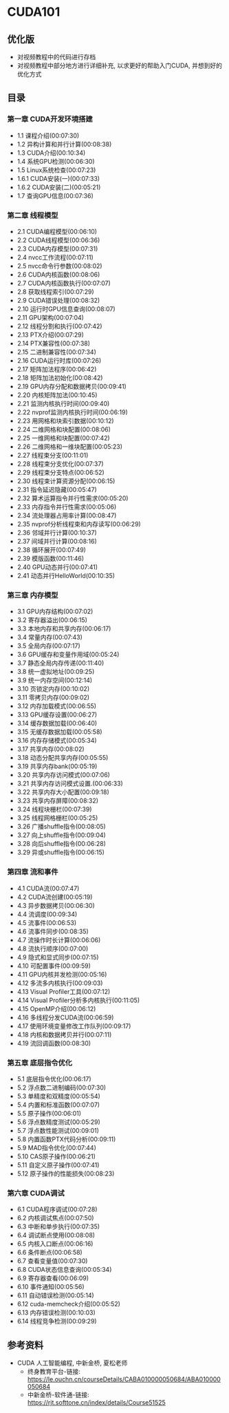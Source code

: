 # CUDA101





## 优化版

- 对视频教程中的代码进行存档
- 对视频教程中部分地方进行详细补充, 以求更好的帮助入门CUDA, 并想到好的优化方式



## 目录

### 第一章 CUDA开发环境搭建

- 1.1 课程介绍(00:07:30)
- 1.2 异构计算和并行计算(00:08:38)
- 1.3 CUDA介绍(00:10:34)
- 1.4 系统GPU检测(00:06:30)
- 1.5 Linux系统检查(00:07:23)
- 1.6.1 CUDA安装(一)(00:07:33)
- 1.6.2 CUDA安装(二)(00:05:21)
- 1.7 查询GPU信息(00:07:36)
      

### 第二章 线程模型

- 2.1 CUDA编程模型(00:06:10)
- 2.2 CUDA线程模型(00:06:36)
- 2.3 CUDA内存模型(00:07:31)
- 2.4 nvcc工作流程(00:07:11)
- 2.5 nvcc命令行参数(00:08:02)
- 2.6 CUDA内核函数(00:08:06)
- 2.7 CUDA内核函数执行(00:07:07)
- 2.8 获取线程索引(00:07:29)
- 2.9 CUDA错误处理(00:08:32)
- 2.10 运行时GPU信息查询(00:08:07)
- 2.11 GPU架构(00:07:04)
- 2.12 线程分割和执行(00:07:42)
- 2.13 PTX介绍(00:07:29)
- 2.14 PTX兼容性(00:07:38)
- 2.15 二进制兼容性(00:07:34)
- 2.16 CUDA运行时库(00:07:26)
- 2.17 矩阵加法程序(00:06:42)
- 2.18 矩阵加法初始化(00:08:42)
- 2.19 GPU内存分配和数据拷贝(00:09:41)
- 2.20 内核矩阵加法(00:10:45)
- 2.21 监测内核执行时间(00:09:40)
- 2.22 nvprof监测内核执行时间(00:06:19)
- 2.23 用网格和块索引数据(00:10:12)
- 2.24 二维网格和块配置(00:08:06)
- 2.25 一维网格和块配置(00:07:42)
- 2.26 二维网格和一维块配置(00:05:23)
- 2.27 线程束分支(00:11:01)
- 2.28 线程束分支优化(00:07:37)
- 2.29 线程束分支特点(00:06:52)
- 2.30 线程束计算资源分配(00:06:15)
- 2.31 指令延迟隐藏(00:05:47)
- 2.32 算术运算指令并行性需求(00:05:20)
- 2.33 内存指令并行性需求(00:05:06)
- 2.34 流处理器占用率计算(00:08:47)
- 2.35 nvprof分析线程束和内存读写(00:06:29)
- 2.36 邻域并行计算(00:10:37)
- 2.37 间域并行计算(00:08:16)
- 2.38 循环展开(00:07:49)
- 2.39 模版函数(00:11:46)
- 2.40 GPU动态并行(00:07:41)
- 2.41 动态并行HelloWorld(00:10:35)
      

### 第三章 内存模型

- 3.1 GPU内存结构(00:07:02)
- 3.2 寄存器溢出(00:06:15)
- 3.3 本地内存和共享内存(00:06:17)
- 3.4 常量内存(00:07:43)
- 3.5 全局内存(00:07:17)
- 3.6 GPU缓存和变量作用域(00:05:24)
- 3.7 静态全局内存传递(00:11:40)
- 3.8 统一虚拟地址(00:09:25)
- 3.9 统一内存空间(00:12:14)
- 3.10 页锁定内存(00:10:02)
- 3.11 零拷贝内存(00:09:02)
- 3.12 内存加载模式(00:06:55)
- 3.13 GPU缓存设置(00:06:27)
- 3.14 缓存数据加载(00:06:40)
- 3.15 无缓存数据加载(00:05:58)
- 3.16 内存存储模式(00:05:34)
- 3.17 共享内存(00:08:02)
- 3.18 动态分配共享内存(00:05:55)
- 3.19 共享内存bank(00:05:19)
- 3.20 共享内存访问模式(00:07:06)
- 3.21 共享内存访问模式设置.(00:06:33)
- 3.22 共享内存大小配置(00:09:18)
- 3.23 共享内存屏障(00:08:32)
- 3.24 线程块栅栏(00:07:39)
- 3.25 线程网格栅栏(00:05:25)
- 3.26 广播shuffle指令(00:08:05)
- 3.27 向上shuffle指令(00:09:04)
- 3.28 向后shuffle指令(00:06:28)
- 3.29 异或shuffle指令(00:06:15)
      

### 第四章 流和事件

- 4.1 CUDA流(00:07:47)
- 4.2 CUDA流创建(00:05:19)
- 4.3 异步数据拷贝(00:06:30)
- 4.4 流调度(00:09:34)
- 4.5 流事件(00:06:53)
- 4.6 流事件同步(00:08:35)
- 4.7 流操作时长计算(00:06:06)
- 4.8 流执行顺序(00:07:00)
- 4.9 隐式和显式同步(00:07:15)
- 4.10 可配置事件(00:09:59)
- 4.11 GPU内核并发检测(00:05:16)
- 4.12 多流多内核执行(00:09:03)
- 4.13 Visual Profiler工具(00:07:12)
- 4.14 Visual Profiler分析多内核执行(00:11:05)
- 4.15 OpenMP介绍(00:06:12)
- 4.16 多线程分发CUDA流(00:06:59)
- 4.17 使用环境变量修改工作队列(00:09:17)
- 4.18 内核和数据拷贝并行(00:07:11)
- 4.19 流回调函数(00:08:30)
      

### 第五章 底层指令优化

- 5.1 底层指令优化(00:06:17)
- 5.2 浮点数二进制编码(00:07:30)
- 5.3 单精度和双精度(00:05:54)
- 5.4 内置和标准函数(00:07:07)
- 5.5 原子操作(00:06:01)
- 5.6 浮点数精度测试(00:05:29)
- 5.7 浮点数性能测试(00:09:01)
- 5.8 内置函数PTX代码分析(00:09:11)
- 5.9 MAD指令优化(00:07:44)
- 5.10 CAS原子操作(00:06:21)
- 5.11 自定义原子操作(00:07:41)
- 5.12 原子操作的性能损失(00:08:23)
      

### 第六章 CUDA调试

- 6.1 CUDA程序调试(00:07:28)
- 6.2 内核调试焦点(00:07:50)
- 6.3 中断和单步执行(00:07:35)
- 6.4 调试断点使用(00:08:08)
- 6.5 内核入口断点(00:06:16)
- 6.6 条件断点(00:06:58)
- 6.7 查看变量值(00:07:30)
- 6.8 CUDA状态信息查询(00:05:34)
- 6.9 寄存器查看(00:06:09)
- 6.10 事件通知(00:05:56)
- 6.11 自动错误检测(00:05:14)
- 6.12 cuda-memcheck介绍(00:05:52)
- 6.13 内存错误检测(00:10:03)
- 6.14 线程竞争检测(00:09:29)



## 参考资料

- CUDA 人工智能编程, 中新金桥, 夏松老师
  - 终身教育平台-链接: https://le.ouchn.cn/courseDetails/CABA010000050684/ABA010000050684
  - 中新金桥-软件通-链接: https://rjt.softtone.cn/index/details/Course51525


